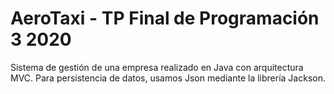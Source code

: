 # AeroTaxi - TP Final de Programación 3 2020

Sistema de gestión de una empresa realizado en Java con arquitectura MVC. Para persistencia de datos, usamos Json mediante la librería Jackson.
